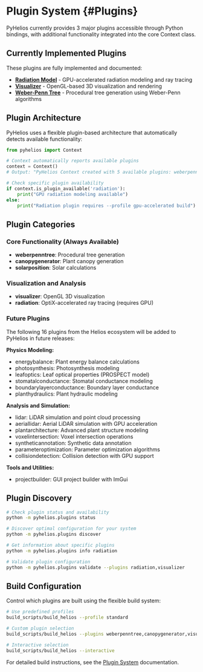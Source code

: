 # Plugin System {#Plugins}

PyHelios currently provides 3 major plugins accessible through Python bindings, with additional functionality integrated into the core Context class.

## Currently Implemented Plugins

These plugins are fully implemented and documented:

- **[Radiation Model](RadiationDoc.html)** - GPU-accelerated radiation modeling and ray tracing
- **[Visualizer](VisualizerDoc.html)** - OpenGL-based 3D visualization and rendering
- **[Weber-Penn Tree](WeberPennTreeDoc.html)** - Procedural tree generation using Weber-Penn algorithms

## Plugin Architecture

PyHelios uses a flexible plugin-based architecture that automatically detects available functionality:

```python
from pyhelios import Context

# Context automatically reports available plugins
context = Context()
# Output: "PyHelios Context created with 5 available plugins: weberpenntree, canopygenerator, visualizer..."

# Check specific plugin availability
if context.is_plugin_available('radiation'):
    print("GPU radiation modeling available")
else:
    print("Radiation plugin requires --profile gpu-accelerated build")
```

## Plugin Categories

### Core Functionality (Always Available)
- **weberpenntree**: Procedural tree generation
- **canopygenerator**: Plant canopy generation  
- **solarposition**: Solar calculations

### Visualization and Analysis
- **visualizer**: OpenGL 3D visualization
- **radiation**: OptiX-accelerated ray tracing (requires GPU)

### Future Plugins

The following 16 plugins from the Helios ecosystem will be added to PyHelios in future releases:

**Physics Modeling:**
- energybalance: Plant energy balance calculations
- photosynthesis: Photosynthesis modeling
- leafoptics: Leaf optical properties (PROSPECT model)
- stomatalconductance: Stomatal conductance modeling
- boundarylayerconductance: Boundary layer conductance
- planthydraulics: Plant hydraulic modeling

**Analysis and Simulation:**
- lidar: LiDAR simulation and point cloud processing
- aeriallidar: Aerial LiDAR simulation with GPU acceleration
- plantarchitecture: Advanced plant structure modeling
- voxelintersection: Voxel intersection operations
- syntheticannotation: Synthetic data annotation
- parameteroptimization: Parameter optimization algorithms
- collisiondetection: Collision detection with GPU support

**Tools and Utilities:**
- projectbuilder: GUI project builder with ImGui

## Plugin Discovery

```bash
# Check plugin status and availability
python -m pyhelios.plugins status

# Discover optimal configuration for your system
python -m pyhelios.plugins discover

# Get information about specific plugins
python -m pyhelios.plugins info radiation

# Validate plugin configuration
python -m pyhelios.plugins validate --plugins radiation,visualizer
```

## Build Configuration

Control which plugins are built using the flexible build system:

```bash
# Use predefined profiles
build_scripts/build_helios --profile standard

# Custom plugin selection
build_scripts/build_helios --plugins weberpenntree,canopygenerator,visualizer

# Interactive selection
build_scripts/build_helios --interactive
```

For detailed build instructions, see the [Plugin System](PluginSystem.html) documentation.

